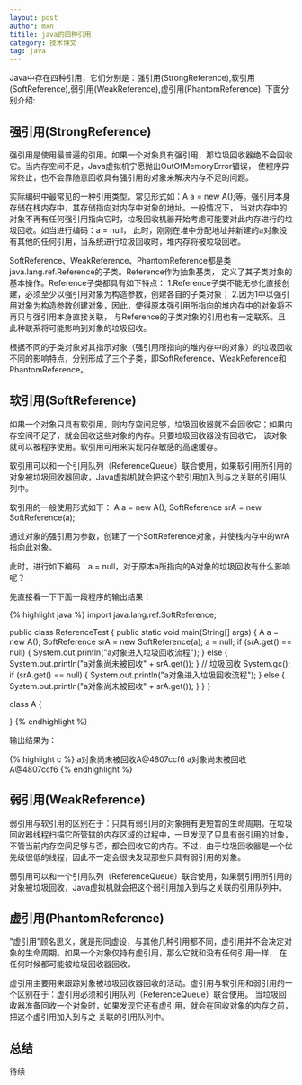 ```yaml
---
layout: post
author: mxn
titile: java的四种引用
category: 技术博文
tag: java
---
```


Java中存在四种引用，它们分别是：强引用(StrongReference),软引用(SoftReference),弱引用(WeakReference),虚引用(PhantomReference).
下面分别介绍:

## 强引用(StrongReference)

强引用是使用最普遍的引用。如果一个对象具有强引用，那垃圾回收器绝不会回收它。当内存空间不足，Java虚拟机宁愿抛出OutOfMemoryError错误，
使程序异常终止，也不会靠随意回收具有强引用的对象来解决内存不足的问题。

实际编码中最常见的一种引用类型。常见形式如：A a = new A();等。强引用本身存储在栈内存中，其存储指向对内存中对象的地址。一般情况下，
当对内存中的对象不再有任何强引用指向它时，垃圾回收机器开始考虑可能要对此内存进行的垃圾回收。如当进行编码：a = null，
此时，刚刚在堆中分配地址并新建的a对象没有其他的任何引用，当系统进行垃圾回收时，堆内存将被垃圾回收。

SoftReference、WeakReference、PhantomReference都是类java.lang.ref.Reference的子类。Reference作为抽象基类，
定义了其子类对象的基本操作。Reference子类都具有如下特点：
1.Reference子类不能无参化直接创建，必须至少以强引用对象为构造参数，创建各自的子类对象；
2.因为1中以强引用对象为构造参数创建对象，因此，使得原本强引用所指向的堆内存中的对象将不再只与强引用本身直接关联，
与Reference的子类对象的引用也有一定联系。且此种联系将可能影响到对象的垃圾回收。

根据不同的子类对象对其指示对象（强引用所指向的堆内存中的对象）的垃圾回收不同的影响特点，分别形成了三个子类，即SoftReference、WeakReference和PhantomReference。

<!-- more -->

## 软引用(SoftReference)

如果一个对象只具有软引用，则内存空间足够，垃圾回收器就不会回收它；如果内存空间不足了，就会回收这些对象的内存。只要垃圾回收器没有回收它，
该对象就可以被程序使用。软引用可用来实现内存敏感的高速缓存。

软引用可以和一个引用队列（ReferenceQueue）联合使用，如果软引用所引用的对象被垃圾回收器回收，Java虚拟机就会把这个软引用加入到与之关联的引用队列中。

软引用的一般使用形式如下：
A a = new A();
SoftReference<A> srA = new SoftReference<A>(a);

通过对象的强引用为参数，创建了一个SoftReference对象，并使栈内存中的wrA指向此对象。

此时，进行如下编码：a = null，对于原本a所指向的A对象的垃圾回收有什么影响呢？

先直接看一下下面一段程序的输出结果：

{% highlight java %}
import java.lang.ref.SoftReference;

public class ReferenceTest {
     public static void main(String[] args) {
        A a = new A();
         SoftReference<A> srA = new SoftReference<A>(a);
        a = null;
         if (srA.get() == null) {
            System.out.println("a对象进入垃圾回收流程");
         } else {
             System.out.println("a对象尚未被回收" + srA.get());
         }
         // 垃圾回收
        System.gc();
        if (srA.get() == null) {
             System.out.println("a对象进入垃圾回收流程");
         } else {
            System.out.println("a对象尚未被回收" + srA.get());
         }
     }
 }

 class A {

 }
{% endhighlight  %}

输出结果为：

{% highlight c %}
a对象尚未被回收A@4807ccf6
a对象尚未被回收A@4807ccf6
{% endhighlight  %}



## 弱引用(WeakReference)

弱引用与软引用的区别在于：只具有弱引用的对象拥有更短暂的生命周期。在垃圾回收器线程扫描它所管辖的内存区域的过程中，一旦发现了只具有弱引用的对象，
不管当前内存空间足够与否，都会回收它的内存。不过，由于垃圾回收器是一个优先级很低的线程，因此不一定会很快发现那些只具有弱引用的对象。

弱引用可以和一个引用队列（ReferenceQueue）联合使用，如果弱引用所引用的对象被垃圾回收，Java虚拟机就会把这个弱引用加入到与之关联的引用队列中。

## 虚引用(PhantomReference)

"虚引用"顾名思义，就是形同虚设，与其他几种引用都不同，虚引用并不会决定对象的生命周期。如果一个对象仅持有虚引用，那么它就和没有任何引用一样，
在任何时候都可能被垃圾回收器回收。

虚引用主要用来跟踪对象被垃圾回收器回收的活动。虚引用与软引用和弱引用的一个区别在于：虚引用必须和引用队列（ReferenceQueue）联合使用。
当垃圾回收器准备回收一个对象时，如果发现它还有虚引用，就会在回收对象的内存之前，把这个虚引用加入到与之 关联的引用队列中。


## 总结

待续